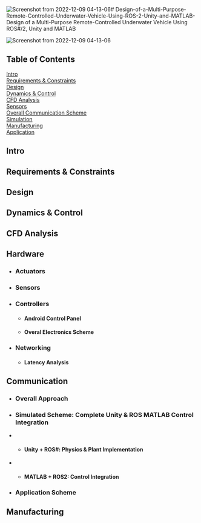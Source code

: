![Screenshot from 2022-12-09 04-13-06](https://github.com/memrecakal/Design-of-a-Multi-Purpose-Remote-Controlled-Underwater-Vehicle-Using-ROS-2-Unity-and-MATLAB-/assets/42466646/b31f7101-85ff-43c2-bce7-c1293c87e1d3)# Design-of-a-Multi-Purpose-Remote-Controlled-Underwater-Vehicle-Using-ROS-2-Unity-and-MATLAB-
Design of a Multi-Purpose Remote-Controlled Underwater Vehicle Using ROS#/2, Unity and MATLAB 

![Screenshot from 2022-12-09 04-13-06](https://github.com/memrecakal/Design-of-a-Multi-Purpose-Remote-Controlled-Underwater-Vehicle-Using-ROS-2-Unity-and-MATLAB-/assets/42466646/86a9250d-d84f-4fc0-8f5a-6e96336f312b)


## Table of Contents  
[Intro](#intro)  
[Requirements & Constraints](#Requirements-&-Constraints)  
[Design](#design)  
[Dynamics & Control](#dynamicscontrol)  
[CFD Analysis](#cfd)  
[Sensors](#sensors)  
[Overall Communication Scheme](#overallcomm)  
[Simulation](#simulation)  
[Manufacturing](#manuf)  
[Application](#application)  


## Intro

## Requirements & Constraints

## Design

## Dynamics & Control

## CFD Analysis

## Hardware
* ### Actuators
* ### Sensors
* ### Controllers
  - #### Android Control Panel
  - #### Overal Electronics Scheme 
* ### Networking 
  - #### Latency Analysis

## Communication
* ### Overall Approach
* ### Simulated Scheme: Complete Unity & ROS MATLAB Control Integration 
*   - #### Unity + ROS#: Physics & Plant Implementation
*   - #### MATLAB + ROS2: Control Integration

* ### Application Scheme


## Manufacturing


